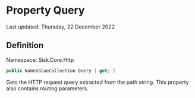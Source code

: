 # Property Query
Last updated: Thursday, 22 December 2022

## Definition
Namespace: Sisk.Core.Http

```csharp
public NameValueCollection Query { get; }
```

Gets the HTTP request query extracted from the path string. This property also contains routing parameters.

